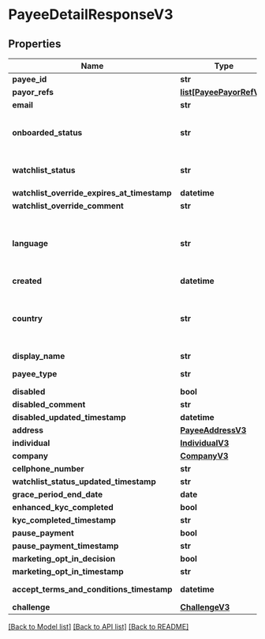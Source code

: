 # PayeeDetailResponseV3

## Properties
Name | Type | Description | Notes
------------ | ------------- | ------------- | -------------
**payee_id** | **str** |  | [optional] 
**payor_refs** | [**list[PayeePayorRefV3]**](PayeePayorRefV3.md) |  | [optional] 
**email** | **str** |  | [optional] 
**onboarded_status** | **str** | Onboarded status. One of the following values: CREATED, INVITED, REGISTERED, ONBOARDED | [optional] 
**watchlist_status** | **str** | Current watchlist status. One of the following values: NONE, PENDING, REVIEW, PASSED, FAILED | [optional] 
**watchlist_override_expires_at_timestamp** | **datetime** |  | [optional] 
**watchlist_override_comment** | **str** |  | [optional] 
**language** | **str** | An IETF BCP 47 language code which has been configured for use within this Velo environment.&lt;BR&gt; See the /v1/supportedLanguages endpoint to list the available codes for an environment.  | [optional] 
**created** | **datetime** |  | [optional] 
**country** | **str** | Valid ISO 3166 2 character country code. See the &lt;a href&#x3D;\&quot;https://www.iso.org/iso-3166-country-codes.html\&quot; target&#x3D;\&quot;_blank\&quot; a&gt;ISO specification&lt;/a&gt; for details. | [optional] 
**display_name** | **str** |  | [optional] 
**payee_type** | **str** | Type of Payee. One of the following values: Individual, Company | [optional] 
**disabled** | **bool** |  | [optional] 
**disabled_comment** | **str** |  | [optional] 
**disabled_updated_timestamp** | **datetime** |  | [optional] 
**address** | [**PayeeAddressV3**](PayeeAddressV3.md) |  | [optional] 
**individual** | [**IndividualV3**](IndividualV3.md) |  | [optional] 
**company** | [**CompanyV3**](CompanyV3.md) |  | [optional] 
**cellphone_number** | **str** |  | [optional] 
**watchlist_status_updated_timestamp** | **str** |  | [optional] 
**grace_period_end_date** | **date** |  | [optional] 
**enhanced_kyc_completed** | **bool** |  | [optional] 
**kyc_completed_timestamp** | **str** |  | [optional] 
**pause_payment** | **bool** |  | [optional] 
**pause_payment_timestamp** | **str** |  | [optional] 
**marketing_opt_in_decision** | **bool** |  | [optional] 
**marketing_opt_in_timestamp** | **str** |  | [optional] 
**accept_terms_and_conditions_timestamp** | **datetime** | The timestamp when the payee last accepted T&amp;Cs | [optional] 
**challenge** | [**ChallengeV3**](ChallengeV3.md) |  | [optional] 

[[Back to Model list]](../README.md#documentation-for-models) [[Back to API list]](../README.md#documentation-for-api-endpoints) [[Back to README]](../README.md)



